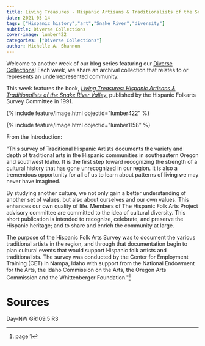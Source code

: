 ```yaml
---
title: Living Treasures - Hispanic Artisans & Traditionalists of the Snake River Valley
date: 2021-05-14
tags: ["Hispanic history","art","Snake River","diversity"]
subtitle: Diverse Collections
cover-image: lumber422
categories: ["Diverse Collections"]
author: Michelle A. Shannon
---
```


Welcome to another week of our blog series featuring our [Diverse Collections](https://harvester.lib.uidaho.edu/series/diversecollections.html)! Each week, we share an archival collection that relates to or represents an underrepresented community.

This week features the book, [*Living Treasures: Hispanic Artisans & Traditionalists of the Snake River Valley,*](https://alliance-primo.hosted.exlibrisgroup.com/permalink/f/m1uotc/CP71171378500001451) published by the Hispanic Folkarts Survey Committee in 1991. 

{% include feature/image.html objectid="lumber422" %}

{% include feature/image.html objectid="lumber1158" %}

From the Introduction:

"This survey of Traditional Hispanic Artists documents the variety and depth of traditional arts in the Hispanic communities in southeastern Oregon and southwest Idaho. It is the first step toward recognizing the strength of a cultural history that has gone unrecognized in our region. It is also a tremendous opportunity for all of us to learn about patterns of living we may never have imagined.

By studying another culture, we not only gain a better understanding of another set of values, but also about ourselves and our own values. This enhances our own quality of life. Members of The Hispanic Folk Arts Project advisory committee are committed to the idea of cultural diversity. This short publication is intended to recognize, celebrate, and preserve the Hispanic heritage; and to share and enrich the community at large.

The purpose of the Hispanic Folk Arts Survey was to document the various traditional artists in the region, and through that documentation begin to plan cultural events that would support Hispanic folk artists and traditionalists. The survey was conducted by the Center for Employment Training (CET) in Nampa, Idaho with support from the National Endowment for the Arts, the Idaho Commission on the Arts, the Oregon Arts Commission and the Whittenberger Foundation."[^1]

# Sources

Day-NW GR109.5 R3

[^1]: page 1